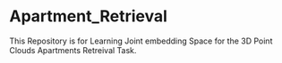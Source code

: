 # Apartment_Retrieval

This Repository is for Learning Joint embedding Space for the 3D Point Clouds Apartments Retreival Task.
